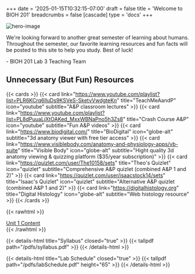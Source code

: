 +++
date = '2025-01-15T10:32:15-07:00'
draft = false
title = 'Welcome to BIOH 201'
breadcrumbs = false
[cascade]
  type = 'docs'
+++

![hero-image](/images/hero.jpg)

We're looking forward to another great semester of learning about humans. Throughout the semester, our favorite learning resources and fun facts will be posted to this site to help you study. Best of luck!

\- BIOH 201 Lab 3 Teaching Team

## Unnecessary (But Fun) Resources
{{< cards >}}
  {{< card link="https://www.youtube.com/playlist?list=PLR6KCrq6lluDs9KSVeS-SketvVwdgteKn" title="TeachMeAandP" icon="youtube" subtitle="A&P classroom lectures" >}}
  {{< card link="https://www.youtube.com/playlist?list=PL8dPuuaLjXtOAKed_MxxWBNaPno5h3Zs8" title="Crash Course A&P" icon="youtube" subtitle="Fun A&P videos" >}}
  {{< card link="https://www.biodigital.com/" title="BioDigital" icon="globe-alt" subtitle="3d anatomy viewer with free tier access" >}}
  {{< card link="https://www.visiblebody.com/anatomy-and-physiology-apps/vb-suite" title="Visible Body" icon="globe-alt" subtitle="Hight quality 3d anatomy viewing & quizzing platform ($35/year subscription)" >}}
  {{< card link="https://quizlet.com/user/The10158/sets" title="Theo's Quizlet" icon="quizlet" subtitle="Comprehensive A&P quizlet (combined A&P 1 and 2)" >}}
  {{< card link="https://quizlet.com/user/isaacstock14/sets" title="Isaac's Quizlet" icon="quizlet" subtitle="Alternative A&P quizlet (combined A&P 1 and 2)" >}}
  {{< card link="https://digitalhistology.org" title="Digital Histology" icon="globe-alt" subtitle="Web histology resource" >}}
{{< /cards >}}

{{< rawhtml >}}
    <div class="mx-auto mt-8 flex justify-center">
        <a class="w-auto mt-4 py-2 px-4 bg-blue-500 text-white font-semibold rounded-lg no-underline hover:bg-blue-600 focus:outline-none focus:ring-2 focus:ring-blue-500 focus:ring-opacity-50" href='/unit1'>Unit 1 Content</a>
    </div>
{{< /rawhtml >}}

{{< details-html title="Syllabus" closed="true" >}}
{{< tallpdf path="/pdfs/syllabus.pdf" >}}
{{< /details-html >}}

{{< details-html title="Lab Schedule" closed="true" >}}
{{< tallpdf path="/pdfs/labSchedule.pdf" height="65" >}}
{{< /details-html >}}